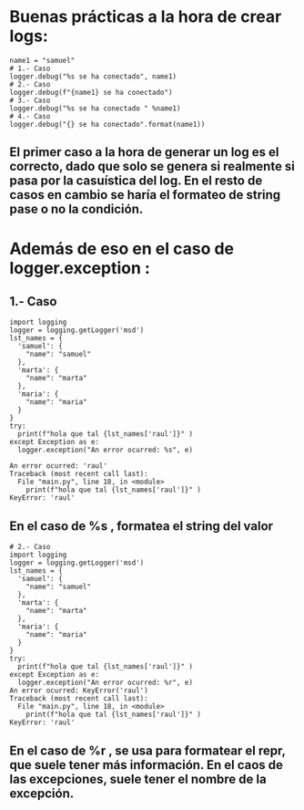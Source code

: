 # Buenas prácticas a la hora de crear logs:
```
name1 = "samuel"
# 1.- Caso
logger.debug("%s se ha conectado", name1)
# 2.- Caso
logger.debug(f"{name1} se ha conectado")
# 3.- Caso
logger.debug("%s se ha conectado " %name1)
# 4.- Caso
logger.debug("{} se ha conectado".format(name1)) 
```
## El primer caso a la hora de generar un log es el correcto, dado que solo se genera si realmente si pasa por la casuística del log. En el resto de casos en cambio se haría  el formateo de string pase o no la condición.

# Además de eso en el caso de logger.exception :
## 1.- Caso
```
import logging
logger = logging.getLogger('msd')
lst_names = {
  'samuel': {
    "name": "samuel"
  },
  'marta': {
    "name": "marta"
  },
  'maria': {
    "name": "maria"
  }
} 
try:
  print(f"hola que tal {lst_names['raul']}" )
except Exception as e:
  logger.exception("An error ocurred: %s", e)
``` 
```
An error ocurred: 'raul'
Traceback (most recent call last):
  File "main.py", line 18, in <module>
    print(f"hola que tal {lst_names['raul']}" )
KeyError: 'raul'
``` 

## En el caso de %s , formatea el string del valor
```
# 2.- Caso
import logging
logger = logging.getLogger('msd')
lst_names = {
  'samuel': {
    "name": "samuel"
  },
  'marta': {
    "name": "marta"
  },
  'maria': {
    "name": "maria"
  }
} 
try:
  print(f"hola que tal {lst_names['raul']}" )
except Exception as e:
  logger.exception("An error ocurred: %r", e)
An error ocurred: KeyError('raul')
Traceback (most recent call last):
  File "main.py", line 18, in <module>
    print(f"hola que tal {lst_names['raul']}" )
KeyError: 'raul'
``` 
## En el caso de %r , se usa para formatear el repr, que suele tener más información. En el caos de las excepciones, suele tener el nombre de la excepción.
